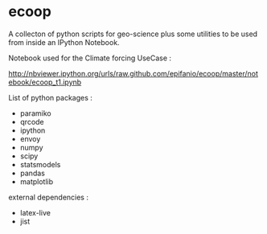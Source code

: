 ecoop
=====

A collecton of python scripts for geo-science plus some utilities to be used from inside an IPython Notebook.


Notebook used for the  Climate forcing UseCase :

http://nbviewer.ipython.org/urls/raw.github.com/epifanio/ecoop/master/notebook/ecoop_t1.ipynb

List of python packages :

* paramiko
* qrcode
* ipython
* envoy
* numpy 
* scipy
* statsmodels
* pandas 
* matplotlib

external dependencies :

* latex-live
* jist
